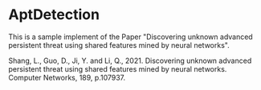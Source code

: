 # AptDetection
This is a sample implement of the Paper "Discovering unknown advanced persistent threat using shared features mined by neural networks".

Shang, L., Guo, D., Ji, Y. and Li, Q., 2021. Discovering unknown advanced persistent threat using shared features mined by neural networks. Computer Networks, 189, p.107937.

